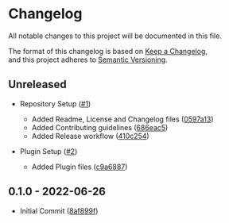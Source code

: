 # Changelog

All notable changes to this project will be documented in this file.

The format of this changelog is based on [Keep a Changelog](https://keepachangelog.com/en/1.0.0/),  
and this project adheres to [Semantic Versioning](https://semver.org/spec/v2.0.0.html).

## Unreleased

-   Repository Setup ([#1](https://github.com/impulse-interactive/unreal-common-level-prototype-plugin/pull/1))
    -   Added Readme, License and Changelog files ([0597a13](https://github.com/impulse-interactive/unreal-common-level-prototype-plugin/commit/0597a13))
    -   Added Contributing guidelines ([686eac5](https://github.com/impulse-interactive/unreal-common-level-prototype-plugin/commit/686eac5))
    -   Added Release workflow ([410c254](https://github.com/impulse-interactive/unreal-common-level-prototype-plugin/commit/410c254))

-   Plugin Setup ([#2](https://github.com/impulse-interactive/unreal-common-level-prototype-plugin/pull/2))
    -   Added Plugin files ([c9a6887](https://github.com/impulse-interactive/unreal-common-level-prototype-plugin/commit/c9a6887))

## 0.1.0 - 2022-06-26

-   Initial Commit ([8af899f](https://github.com/impulse-interactive/unreal-common-level-prototype-plugin/commit/8af899f))
